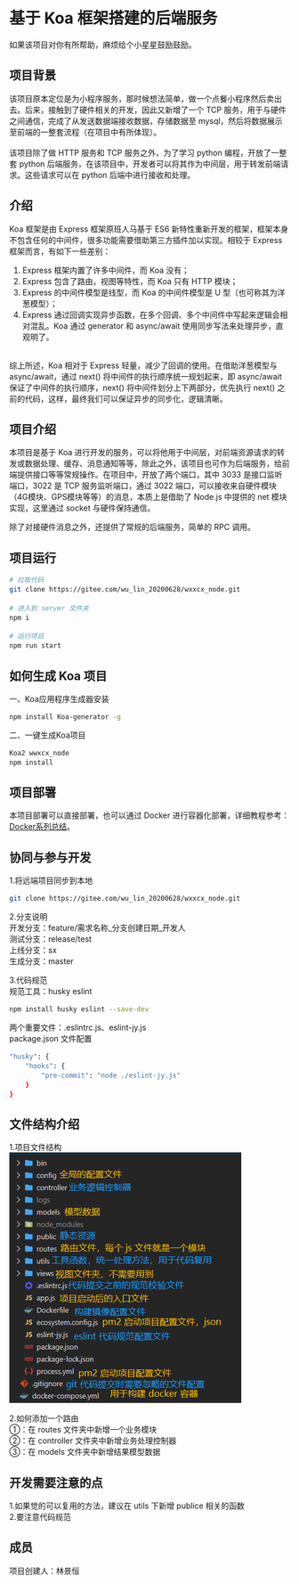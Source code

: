 <!--
 * @Description: 
 * @Version: 1.0
 * @Autor: 林景恒
 * @Date: 2020-07-02 20:48:48
 * @LastEditors: Please set LastEditors
 * @LastEditTime: 2020-07-19 21:27:14
--> 
# 基于 Koa 框架搭建的后端服务

如果该项目对你有所帮助，麻烦给个小星星鼓励鼓励。

## 项目背景

该项目原本定位是为小程序服务，那时候想法简单，做一个点餐小程序然后卖出去。后来，接触到了硬件相关的开发，因此又新增了一个 TCP 服务，用于与硬件之间通信，完成了从发送数据端接收数据，存储数据至 mysql，然后将数据展示至前端的一整套流程（在项目中有所体现）。  
<br/>
该项目除了做 HTTP 服务和 TCP 服务之外，为了学习 python 编程，开放了一整套 python 后端服务，在该项目中，开发者可以将其作为中间层，用于转发前端请求。这些请求可以在 python 后端中进行接收和处理。

## 介绍

Koa 框架是由 Express 框架原班人马基于 ES6 新特性重新开发的框架，框架本身不包含任何的中间件，很多功能需要借助第三方插件加以实现。相较于 Express 框架而言，有如下一些差别：
1. Express 框架内置了许多中间件，而 Koa 没有；
2. Express 包含了路由，视图等特性，而 Koa 只有 HTTP 模块；
3. Express 的中间件模型是线型，而 Koa 的中间件模型是 U 型（也可称其为洋葱模型）；
4. Express 通过回调实现异步函数，在多个回调、多个中间件中写起来逻辑会相对混乱。Koa 通过 generator 和 async/await 使用同步写法来处理异步，直观明了。  
<br/>
综上所述，Koa 相对于 Express 轻量，减少了回调的使用。在借助洋葱模型与 async/await，通过 next() 将中间件的执行顺序统一规划起来，即 async/await 保证了中间件的执行顺序，next() 将中间件划分上下两部分，优先执行 next() 之前的代码，这样，最终我们可以保证异步的同步化，逻辑清晰。

## 项目介绍

本项目是基于 Koa 进行开发的服务，可以将他用于中间层，对前端资源请求的转发或数据处理、缓存、消息通知等等，除此之外，该项目也可作为后端服务，给前端提供接口等等常规操作。在项目中，开放了两个端口，其中 3033 是接口监听端口，3022 是 TCP 服务监听端口，通过 3022 端口，可以接收来自硬件模块（4G模块、GPS模块等等）的消息，本质上是借助了 Node.js 中提供的 net 模块实现，这里通过 socket 与硬件保持通信。  

除了对接硬件消息之外，还提供了常规的后端服务，简单的 RPC 调用。

## 项目运行

```bash
# 拉取代码
git clone https://gitee.com/wu_lin_20200628/wxxcx_node.git

# 进入到 server 文件夹
npm i

# 运行项目
npm run start
```
## 如何生成 Koa 项目

一、Koa应用程序生成器安装  

```bash
npm install Koa-generator -g
```

二、一键生成Koa项目  

```bash
Koa2 wwxcx_node
npm install
```

## 项目部署

本项目部署可以直接部署，也可以通过 Docker 进行容器化部署，详细教程参考：[Docker系列总结](https://mp.weixin.qq.com/s/LdpOz5Cf35TwKC3psGyVPw)。

## 协同与参与开发

1.将远端项目同步到本地

```bash
git clone https://gitee.com/wu_lin_20200628/wxxcx_node.git
```

2.分支说明  
开发分支：feature/需求名称_分支创建日期_开发人  
测试分支：release/test  
上线分支：sx  
生成分支：master

3.代码规范  
规范工具：husky eslint  

```bash
npm install husky eslint --save-dev
```

两个重要文件：.eslintrc.js、eslint-jy.js  
package.json 文件配置  

```bash
"husky": {
    "hooks": {
        "pre-commit": "node ./eslint-jy.js"
    }
}
```

## 文件结构介绍

1.项目文件结构  
<img src="./server/public/images/md_img/project_tree.png" />  

2.如何添加一个路由  
①：在 routes 文件夹中新增一个业务模块  
②：在 controller 文件夹中新增业务处理控制器  
③：在 models 文件夹中新增结果模型数据

## 开发需要注意的点
1.如果觉的可以复用的方法，建议在 utils 下新增 publice 相关的函数  
2.要注意代码规范

## 成员

项目创建人：林景恒  
